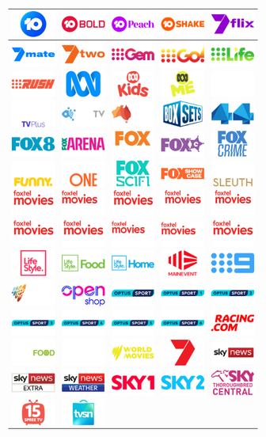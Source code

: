 | ![](https://raw.githubusercontent.com/RevGear/logo/master/Countries/AU/10.png) | ![](https://raw.githubusercontent.com/RevGear/logo/master/Countries/AU/10Bold.png) | ![](https://raw.githubusercontent.com/RevGear/logo/master/Countries/AU/10Peach.png) | ![](https://raw.githubusercontent.com/RevGear/logo/master/Countries/AU/10Shake.png) | ![](https://raw.githubusercontent.com/RevGear/logo/master/Countries/AU/7flix.png) | 
|:---:|:---:|:---:|:---:|:---:| 
| ![](https://raw.githubusercontent.com/RevGear/logo/master/Countries/AU/7mate.png) | ![](https://raw.githubusercontent.com/RevGear/logo/master/Countries/AU/7two.png) | ![](https://raw.githubusercontent.com/RevGear/logo/master/Countries/AU/9Gem.png) | ![](https://raw.githubusercontent.com/RevGear/logo/master/Countries/AU/9Go.png) | ![](https://raw.githubusercontent.com/RevGear/logo/master/Countries/AU/9Life.png) | 
| ![](https://raw.githubusercontent.com/RevGear/logo/master/Countries/AU/9Rush.png) | ![](https://raw.githubusercontent.com/RevGear/logo/master/Countries/AU/ABC.png) | ![](https://raw.githubusercontent.com/RevGear/logo/master/Countries/AU/ABCKids.png) | ![](https://raw.githubusercontent.com/RevGear/logo/master/Countries/AU/ABCMe.png) | ![](https://raw.githubusercontent.com/RevGear/logo/master/Countries/AU/ABCNews.png) | 
| ![](https://raw.githubusercontent.com/RevGear/logo/master/Countries/AU/ABCTVPlus.png) | ![](https://raw.githubusercontent.com/RevGear/logo/master/Countries/AU/ACCTV.png) | ![](https://raw.githubusercontent.com/RevGear/logo/master/Countries/AU/AustraliaChannel.png) | ![](https://raw.githubusercontent.com/RevGear/logo/master/Countries/AU/BoxSets.png) | ![](https://raw.githubusercontent.com/RevGear/logo/master/Countries/AU/Channel44.png) | 
| ![](https://raw.githubusercontent.com/RevGear/logo/master/Countries/AU/Fox8.png) | ![](https://raw.githubusercontent.com/RevGear/logo/master/Countries/AU/FoxArena.png) | ![](https://raw.githubusercontent.com/RevGear/logo/master/Countries/AU/FoxClassics.png) | ![](https://raw.githubusercontent.com/RevGear/logo/master/Countries/AU/FoxComedy.png) | ![](https://raw.githubusercontent.com/RevGear/logo/master/Countries/AU/FoxCrime.png) | 
| ![](https://raw.githubusercontent.com/RevGear/logo/master/Countries/AU/FoxFunny.png) | ![](https://raw.githubusercontent.com/RevGear/logo/master/Countries/AU/FoxOne.png) | ![](https://raw.githubusercontent.com/RevGear/logo/master/Countries/AU/FoxSciFi.png) | ![](https://raw.githubusercontent.com/RevGear/logo/master/Countries/AU/FoxShowcase.png) | ![](https://raw.githubusercontent.com/RevGear/logo/master/Countries/AU/FoxSleuth.png) | 
| ![](https://raw.githubusercontent.com/RevGear/logo/master/Countries/AU/FoxtelMoviesAction.png) | ![](https://raw.githubusercontent.com/RevGear/logo/master/Countries/AU/FoxtelMoviesComedy.png) | ![](https://raw.githubusercontent.com/RevGear/logo/master/Countries/AU/FoxtelMoviesDrama.png) | ![](https://raw.githubusercontent.com/RevGear/logo/master/Countries/AU/FoxtelMoviesFamily.png) | ![](https://raw.githubusercontent.com/RevGear/logo/master/Countries/AU/FoxtelMoviesGreats.png) | 
| ![](https://raw.githubusercontent.com/RevGear/logo/master/Countries/AU/FoxtelMoviesHits.png) | ![](https://raw.githubusercontent.com/RevGear/logo/master/Countries/AU/FoxtelMoviesKids.png) | ![](https://raw.githubusercontent.com/RevGear/logo/master/Countries/AU/FoxtelMoviesPremiere.png) | ![](https://raw.githubusercontent.com/RevGear/logo/master/Countries/AU/FoxtelMoviesRomance.png) | ![](https://raw.githubusercontent.com/RevGear/logo/master/Countries/AU/FoxtelMoviesThriller.png) | 
| ![](https://raw.githubusercontent.com/RevGear/logo/master/Countries/AU/LifeStyle.png) | ![](https://raw.githubusercontent.com/RevGear/logo/master/Countries/AU/LifestyleFood.png) | ![](https://raw.githubusercontent.com/RevGear/logo/master/Countries/AU/LifestyleHome.png) | ![](https://raw.githubusercontent.com/RevGear/logo/master/Countries/AU/MainEvent.png) | ![](https://raw.githubusercontent.com/RevGear/logo/master/Countries/AU/Nine.png) | 
| ![](https://raw.githubusercontent.com/RevGear/logo/master/Countries/AU/NITV.png) | ![](https://raw.githubusercontent.com/RevGear/logo/master/Countries/AU/OpenShop.png) | ![](https://raw.githubusercontent.com/RevGear/logo/master/Countries/AU/OptusSport.png) | ![](https://raw.githubusercontent.com/RevGear/logo/master/Countries/AU/OptusSport1.png) | ![](https://raw.githubusercontent.com/RevGear/logo/master/Countries/AU/OptusSport2.png) | 
| ![](https://raw.githubusercontent.com/RevGear/logo/master/Countries/AU/OptusSport3.png) | ![](https://raw.githubusercontent.com/RevGear/logo/master/Countries/AU/OptusSport4.png) | ![](https://raw.githubusercontent.com/RevGear/logo/master/Countries/AU/OptusSport5.png) | ![](https://raw.githubusercontent.com/RevGear/logo/master/Countries/AU/OptusSport6.png) | ![](https://raw.githubusercontent.com/RevGear/logo/master/Countries/AU/Racingcom.png) | 
| ![](https://raw.githubusercontent.com/RevGear/logo/master/Countries/AU/SBSFood.png) | ![](https://raw.githubusercontent.com/RevGear/logo/master/Countries/AU/SBSViceland.png) | ![](https://raw.githubusercontent.com/RevGear/logo/master/Countries/AU/SBSWorldMovies.png) | ![](https://raw.githubusercontent.com/RevGear/logo/master/Countries/AU/Seven.png) | ![](https://raw.githubusercontent.com/RevGear/logo/master/Countries/AU/SkyNews.png) | 
| ![](https://raw.githubusercontent.com/RevGear/logo/master/Countries/AU/SkyNewsExtra.png) | ![](https://raw.githubusercontent.com/RevGear/logo/master/Countries/AU/SkyNewsWeather.png) | ![](https://raw.githubusercontent.com/RevGear/logo/master/Countries/AU/SkyRacing1.png) | ![](https://raw.githubusercontent.com/RevGear/logo/master/Countries/AU/SkyRacing2.png) | ![](https://raw.githubusercontent.com/RevGear/logo/master/Countries/AU/SkyThoroughbredCentral.png) | 
| ![](https://raw.githubusercontent.com/RevGear/logo/master/Countries/AU/SpreeTV.png) | ![](https://raw.githubusercontent.com/RevGear/logo/master/Countries/AU/TVSN.png)  | 
